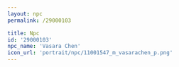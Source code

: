 ```yaml
---
layout: npc
permalink: /29000103

title: Npc
id: '29000103'
npc_name: 'Vasara Chen'
icon_url: 'portrait/npc/11001547_m_vasarachen_p.png'
---
```

